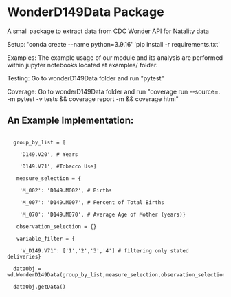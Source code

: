 # WonderD149Data Package

A small package to extract data from CDC Wonder API for Natality data

Setup:
    'conda create --name <env> python=3.9.16'
    'pip install -r requirements.txt'    

Examples:
    The example usage of our module and its analysis are performed within jupyter notebooks located at examples/ folder.

Testing:
    Go to wonderD149Data folder and run "pytest"

Coverage:
    Go to wonderD149Data folder and run "coverage run --source=. -m pytest -v tests && coverage report -m && coverage html"

## An Example Implementation:
```

  group_by_list = [

    'D149.V20', # Years

    'D149.V71', #Tobacco Use]

   measure_selection = {

    'M_002': 'D149.M002', # Births

    'M_007': 'D149.M007', # Percent of Total Births

    'M_070': 'D149.M070', # Average Age of Mother (years)}

   observation_selection = {}

   variable_filter = {

    'V_D149.V71': ['1','2','3','4'] # filtering only stated deliveries}

  dataObj = wd.WonderD149Data(group_by_list,measure_selection,observation_selection,variable_filter)

  dataObj.getData()

```